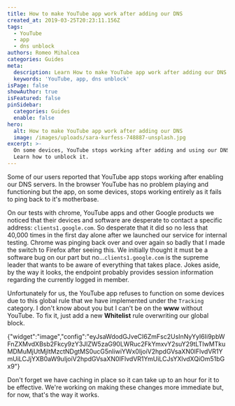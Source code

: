 ```yaml
---
title: How to make YouTube app work after adding our DNS
created_at: 2019-03-25T20:23:11.156Z
tags:
  - YouTube
  - app
  - dns unblock
authors: Romeo Mihalcea
categories: Guides
meta:
  description: Learn How to make YouTube app work after adding our DNS
  keywords: 'YouTube, app, dns unblock'
isPage: false
showAuthor: true
isFeatured: false
pinSidebar:
  categories: Guides
  enable: false
hero:
  alt: How to make YouTube app work after adding our DNS
  image: /images/uploads/sara-kurfess-748887-unsplash.jpg
excerpt: >-
  On some devices, YouTube stops working after adding and using our DNS servers.
  Learn how to unblock it.
---
```

Some of our users reported that YouTube app stops working after enabling our DNS servers. In the browser YouTube has no problem playing and functioning but the app, on some devices, stops working entirely as it fails to ping back to it's motherbase.


On our tests with chrome, YouTube apps and other Google products we noticed that their devices and software are desperate to contact a specific address: `clients1.google.com`. So desperate that it did so no less that 40,000 times in the first day alone after we launched our service for internal testing. Chrome was pinging back over and over again so badly that I made the switch to Firefox after seeing this. We initially thought it must be a software bug on our part but no...`clients1.google.com` is the supreme leader that wants to be aware of everything that takes place. Jokes aside, by the way it looks, the endpoint probably provides session information regarding the currently logged in member.


Unfortunately for us, the YouTube app refuses to function on some devices due to this global rule that we have implemented under the `Tracking` category. I don't know about you but I can't be on the **www** without YouTube. To fix it, just add a new **Whitelist** rule overwriting our global block. 


{"widget":"image","config":"eyJsaWdodGJveCI6ZmFsc2UsInNyYyI6Ii9pbWFnZXMvdXBsb2Fkcy9zY3JlZW5zaG90LWRuc2FkYmxvY2suY29tLTIwMTkuMDMuMjUtMjItMzctNDgtMS0ucG5nIiwiYWx0IjoiV2hpdGVsaXN0IFlvdVR1YmUiLCJjYXB0aW9uIjoiV2hpdGVsaXN0IFlvdVR1YmUiLCJsYXlvdXQiOm51bGx9"}


Don't forget we have caching in place so it can take up to an hour for it to be effective. We're working on making these changes more immediate but, for now, that's the way it works.
